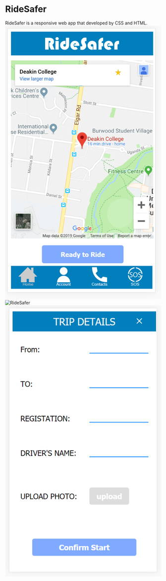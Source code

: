# RideSafer

RideSafer is a responsive web app that developed by CSS and HTML. <br />
![RideSafer](Capture.PNG)<br />
![RideSafer](Capture1.PNG)<br />
![RideSafer](Capture2.PNG)<br />
